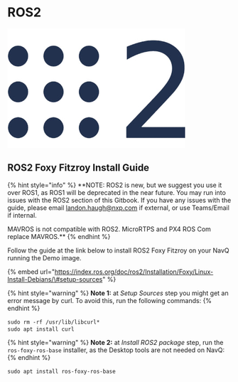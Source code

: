 # ROS2

![](../../../.gitbook/assets/image%20%2857%29.png)

## ROS2 Foxy Fitzroy Install Guide

{% hint style="info" %}
**NOTE: ROS2 is new, but we suggest you use it over ROS1, as ROS1 will be deprecated in the near future. You may run into issues with the ROS2 section of this Gitbook. If you have any issues with the guide, please email landon.haugh@nxp.com if external, or use Teams/Email if internal.  
  
MAVROS is not compatible with ROS2. MicroRTPS and PX4 ROS Com replace MAVROS.**
{% endhint %}

Follow the guide at the link below to install ROS2 Foxy Fitzroy on your NavQ running the Demo image.

{% embed url="https://index.ros.org/doc/ros2/Installation/Foxy/Linux-Install-Debians/\#setup-sources" %}

{% hint style="warning" %}
**Note 1:** at _Setup Sources_ step you might get an error message by curl. To avoid this, run the following commands:
{% endhint %}

```text
sudo rm -rf /usr/lib/libcurl*
sudo apt install curl
```

{% hint style="warning" %}
**Note 2:** at _Install ROS2 package_ step, run the `ros-foxy-ros-base` installer, as the Desktop tools are not needed on NavQ:
{% endhint %}

```text
sudo apt install ros-foxy-ros-base
```

## 

